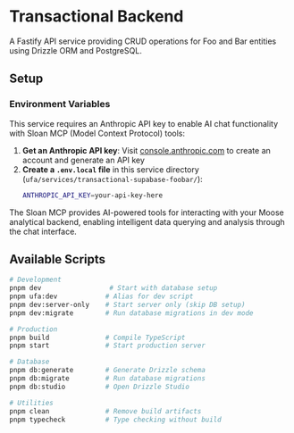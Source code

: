 # Transactional Backend

A Fastify API service providing CRUD operations for Foo and Bar entities using Drizzle ORM and PostgreSQL.

## Setup

### Environment Variables

This service requires an Anthropic API key to enable AI chat functionality with Sloan MCP (Model Context Protocol) tools:

1. **Get an Anthropic API key**: Visit [console.anthropic.com](https://console.anthropic.com) to create an account and generate an API key
2. **Create a `.env.local` file** in this service directory (`ufa/services/transactional-supabase-foobar/`):
   ```bash
   ANTHROPIC_API_KEY=your-api-key-here
   ```

The Sloan MCP provides AI-powered tools for interacting with your Moose analytical backend, enabling intelligent data querying and analysis through the chat interface.

## Available Scripts

```bash
# Development
pnpm dev                 # Start with database setup
pnpm ufa:dev            # Alias for dev script
pnpm dev:server-only    # Start server only (skip DB setup)
pnpm dev:migrate        # Run database migrations in dev mode

# Production
pnpm build              # Compile TypeScript
pnpm start              # Start production server

# Database
pnpm db:generate        # Generate Drizzle schema
pnpm db:migrate         # Run database migrations
pnpm db:studio          # Open Drizzle Studio

# Utilities
pnpm clean              # Remove build artifacts
pnpm typecheck          # Type checking without build
```
